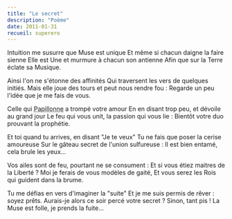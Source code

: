 ```yaml
---
title: "Le secret"
description: "Poème"
date: 2011-01-31
recueil: superero
---
```


Intuition me susurre que Muse est unique
Et même si chacun daigne la faire sienne
Elle est Une et murmure à chacun son antienne
Afin que sur la Terre éclate sa Musique.

Ainsi l'on ne s'étonne des affinités
Qui traversent les vers de quelques initiés.
Mais elle joue des tours et peut nous rendre fou :
Regarde un peu l'idée que je me fais de vous.

Celle qui <abbr title="« Papillonneuse », membre d'un forum de poésie">Papillonne</abbr> a trompé votre amour
En en disant trop peu, et dévoile au grand jour
Le feu qui vous unit, la passion qui vous lie :
Bientôt votre duo prouvant la prophétie.

Et toi quand tu arrives, en disant "Je te veux"
Tu ne fais que poser la cerise amoureuse
Sur le gâteau secret de l'union sulfureuse :
Il est bien entamé, cela brule les yeux...

Vos ailes sont de feu, pourtant ne se consument :
Et si vous étiez maitres de la Liberté ?
Moi je ferais de vous modèles de gaité,
Et vous serez les Rois qui guident dans la brume.

Tu me défias en vers d'imaginer la "suite"
Et je me suis permis de rêver : soyez prêts.
Aurais-je alors ce soir percé votre secret ?
Sinon, tant pis ! La Muse est folle, je prends la fuite...
